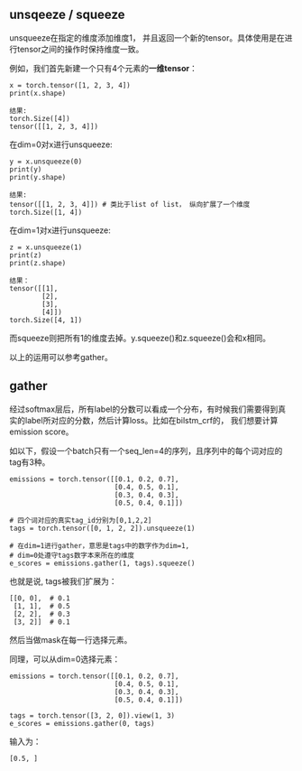 ## unsqeeze / squeeze

unsqueeze在指定的维度添加维度1， 并且返回一个新的tensor。具体使用是在进行tensor之间的操作时保持维度一致。

例如，我们首先新建一个只有4个元素的**一维tensor**：

```
x = torch.tensor([1, 2, 3, 4])
print(x.shape)

结果: 
torch.Size([4])
tensor([[1, 2, 3, 4]])
```

在dim=0对x进行unsqueeze:

```
y = x.unsqueeze(0)
print(y)
print(y.shape)

结果:
tensor([[1, 2, 3, 4]]) # 类比于list of list， 纵向扩展了一个维度
torch.Size([1, 4])
```
在dim=1对x进行unsqueeze:

```
z = x.unsqueeze(1)
print(z)
print(z.shape)

结果：
tensor([[1],
        [2],
        [3],
        [4]])
torch.Size([4, 1]) 
```

而squeeze则把所有1的维度去掉。y.squeeze()和z.squeeze()会和x相同。

以上的运用可以参考gather。


## gather

经过softmax层后，所有label的分数可以看成一个分布，有时候我们需要得到真实的label所对应的分数，然后计算loss。比如在bilstm_crf的， 我们想要计算emission score。

如以下，假设一个batch只有一个seq_len=4的序列，且序列中的每个词对应的tag有3种。

```
emissions = torch.tensor([[0.1, 0.2, 0.7], 
						  [0.4, 0.5, 0.1], 
					   	  [0.3, 0.4, 0.3],
						  [0.5, 0.4, 0.1]])
								
# 四个词对应的真实tag_id分别为[0,1,2,2]	
tags = torch.tensor([0, 1, 2, 2]).unsqueeze(1)

# 在dim=1进行gather，意思是tags中的数字作为dim=1, 
# dim=0处遵守tags数字本来所在的维度
e_scores = emissions.gather(1, tags).squeeze()
```
也就是说, tags被我们扩展为：

```
[[0, 0],  # 0.1
 [1, 1],  # 0.5
 [2, 2],  # 0.3
 [3, 2]]  # 0.1
```
然后当做mask在每一行选择元素。

同理，可以从dim=0选择元素：

```
emissions = torch.tensor([[0.1, 0.2, 0.7],
						  [0.4, 0.5, 0.1],
					   	  [0.3, 0.4, 0.3],
						  [0.5, 0.4, 0.1]])

tags = torch.tensor([3, 2, 0]).view(1, 3)
e_scores = emissions.gather(0, tags)
```
输入为：

```
[0.5, ]
```